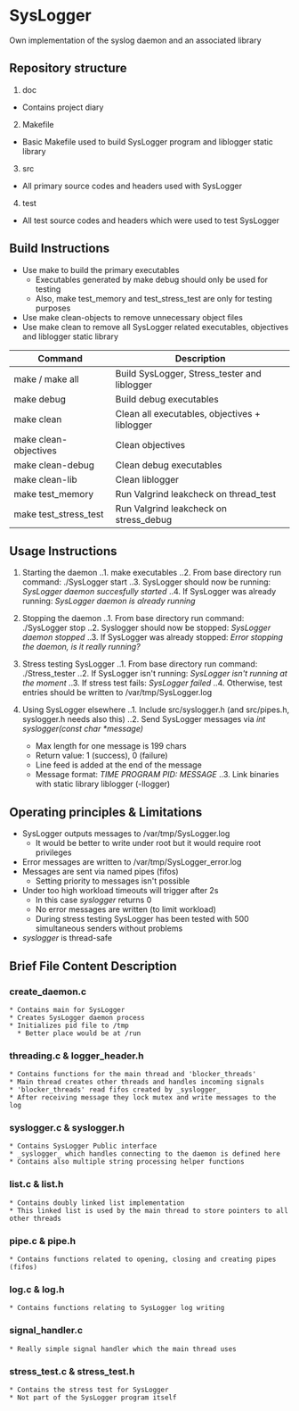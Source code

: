 # SysLogger

Own implementation of the syslog daemon and an associated library

## Repository structure

1. doc
  * Contains project diary
2. Makefile
  * Basic Makefile used to build SysLogger program and liblogger static library
3. src
  * All primary source codes and headers used with SysLogger
4. test
  * All test source codes and headers which were used to test SysLogger

## Build Instructions

* Use make to build the primary executables
  * Executables generated by make debug should only be used for testing
  * Also, make test_memory and test_stress_test are only for testing        purposes
* Use make clean-objects to remove unnecessary object files
* Use make clean to remove all SysLogger related executables, objectives and liblogger static library


 Command | Description
 ------- | ------------
 make / make all | Build SysLogger, Stress_tester and liblogger
 make debug      | Build debug executables
 make clean      | Clean all executables, objectives + liblogger
 make clean-objectives | Clean objectives
 make clean-debug | Clean debug executables
 make clean-lib   | Clean liblogger
 make test_memory | Run Valgrind leakcheck on thread_test
 make test_stress_test | Run Valgrind leakcheck on stress_debug

## Usage Instructions

1. Starting the daemon
..1.  make executables
..2.  From base directory run command: ./SysLogger start
..3.  SysLogger should now be running: _SysLogger daemon succesfully started_
..4.  If SysLogger was already running: _SysLogger daemon is already running_

2. Stopping the daemon
..1. From base directory run command: ./SysLogger stop
..2. Syslogger should now be stopped: _SysLogger daemon stopped_
..3. If SysLogger was already stopped: _Error stopping the daemon, is it really running?_

3. Stress testing SysLogger
..1. From base directory run command: ./Stress_tester
..2. If SysLogger isn't running: _SysLogger isn't running at the moment_
..3. If stress test fails: _SysLogger failed_
..4. Otherwise, test entries should be written to /var/tmp/SysLogger.log

4. Using SysLogger elsewhere
..1. Include src/syslogger.h (and src/pipes.h, syslogger.h needs also this)
..2. Send SysLogger messages via _int syslogger(const char *message)_
    * Max length for one message is 199 chars
    * Return value: 1 (success), 0 (failure)
    * Line feed is added at the end of the message
    * Message format: _TIME PROGRAM PID: MESSAGE_
..3. Link binaries with static library liblogger (-llogger)

## Operating principles & Limitations

  * SysLogger outputs messages to /var/tmp/SysLogger.log
    * It would be better to write under root but it would require root privileges
  * Error messages are written to /var/tmp/SysLogger_error.log
  * Messages are sent via named pipes (fifos)
    * Setting priority to messages isn't possible
  * Under too high workload timeouts will trigger after 2s
    * In this case _syslogger_ returns 0
    * No error messages are written (to limit workload)
    * During stress testing SysLogger has been tested with 500 simultaneous senders without problems
  * _syslogger_ is thread-safe


## Brief File Content Description

  ### create_daemon.c
    * Contains main for SysLogger
    * Creates SysLogger daemon process
    * Initializes pid file to /tmp
      * Better place would be at /run

  ### threading.c & logger_header.h
    * Contains functions for the main thread and 'blocker_threads'
    * Main thread creates other threads and handles incoming signals
    * 'blocker_threads' read fifos created by _syslogger_
    * After receiving message they lock mutex and write messages to the log

  ### syslogger.c & syslogger.h
    * Contains SysLogger Public interface
    * _syslogger_ which handles connecting to the daemon is defined here
    * Contains also multiple string processing helper functions

  ### list.c & list.h
    * Contains doubly linked list implementation
    * This linked list is used by the main thread to store pointers to all other threads

  ### pipe.c & pipe.h
    * Contains functions related to opening, closing and creating pipes (fifos)

  ### log.c & log.h
    * Contains functions relating to SysLogger log writing

  ### signal_handler.c
    * Really simple signal handler which the main thread uses

  ### stress_test.c & stress_test.h
    * Contains the stress test for SysLogger
    * Not part of the SysLogger program itself
